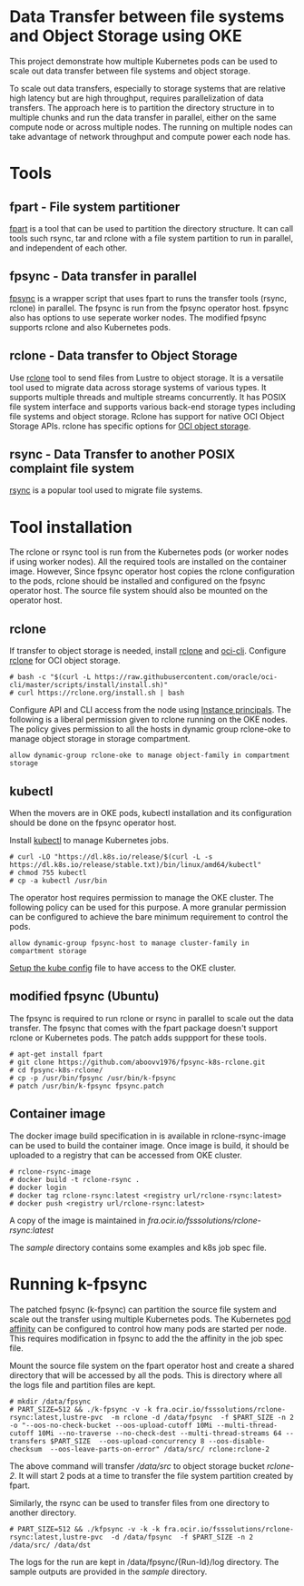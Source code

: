 # Data Transfer between file systems and Object Storage using OKE

This project demonstrate how multiple Kubernetes pods can be used to scale out data transfer between file systems and object storage. 

To scale out data transfers, especially to storage systems that are relative high latency but are high throughput, requires parallelization of data transfers. The approach here is to partition the directory structure in to multiple chunks and run the data transfer in parallel, either on the same compute node or across multiple nodes. The running on multiple nodes can take advantage of network throughput and compute power each node has. 

# Tools

 ## fpart - File system partitioner

[fpart](http://www.fpart.org/#fpsync) is a tool that can be used to partition the directory structure. It can call tools such rsync, tar and rclone with a file system partition to run in parallel, and independent of each other. 

## fpsync - Data transfer in parallel

[fpsync](http://www.fpart.org/fpsync/) is a wrapper script that uses fpart to runs the transfer tools (rsync, rclone) in parallel. The fpsync is run from the fpsync operator host. fpsync also has options to use seperate worker nodes. The modified fpsync supports rclone and also Kubernetes pods. 

 ## rclone - Data transfer to Object Storage
 
Use [rclone](https://rclone.org/) tool to send files from Lustre to object storage. It is a versatile tool used to migrate data across storage systems of various types. It supports multiple threads and multiple streams concurrently. It has POSIX file system interface and supports various back-end storage types including file systems and object storage. Rclone has support for native OCI Object Storage APIs. rclone has specific options for [OCI object storage](https://rclone.org/oracleobjectstorage/). 

 ## rsync - Data Transfer to another POSIX complaint file system

 [rsync](https://rsync.samba.org/documentation.html) is a popular tool used to migrate file systems. 

# Tool installation

The rclone or rsync tool is run from the Kubernetes pods (or worker nodes if using worker nodes). All the required tools are installed on the container image. However, Since fpsync operator host copies the rclone configuration to the pods, rclone should be installed and configured on the fpsync operator host.  The source file system should also be mounted on the operator host. 

## rclone

If transfer to object storage is needed, install [rclone](https://rclone.org/install/) and [oci-cli](https://docs.oracle.com/en-us/iaas/Content/API/SDKDocs/cliinstall.htm#InstallingCLI__linux_and_unix). Configure [rclone](https://docs.oracle.com/en/solutions/move-data-to-cloud-storage-using-rclone/configure-rclone-object-storage.html#GUID-CFC20E9F-0576-4CF2-97A6-C19D85081F2E) for OCI object storage.

```
# bash -c "$(curl -L https://raw.githubusercontent.com/oracle/oci-cli/master/scripts/install/install.sh)"
# curl https://rclone.org/install.sh | bash
```

Configure API and CLI access from the node using [Instance principals](https://docs.oracle.com/en-us/iaas/Content/Identity/Tasks/callingservicesfrominstances.htm). The following is a liberal permission given to rclone running on the OKE nodes. The policy gives permission to all the hosts in dynamic group rclone-oke to manage object storage in storage compartment.

```
allow dynamic-group rclone-oke to manage object-family in compartment storage
```

## kubectl

When the movers are in OKE pods, kubectl installation and its configuration should be done on the fpsync operator host. 

Install [kubectl](https://kubernetes.io/docs/tasks/tools/install-kubectl-linux/#install-kubectl-binary-with-curl-on-linux) to manage Kubernetes jobs.

```
# curl -LO "https://dl.k8s.io/release/$(curl -L -s https://dl.k8s.io/release/stable.txt)/bin/linux/amd64/kubectl"
# chmod 755 kubectl
# cp -a kubectl /usr/bin
```

The operator host requires permission to manage the OKE cluster. The following policy can be used for this purpose. A more granular permission can be configured to achieve the bare minimum requirement to control the pods. 

```
allow dynamic-group fpsync-host to manage cluster-family in compartment storage
```

[Setup the kube config](https://docs.oracle.com/en-us/iaas/Content/ContEng/Tasks/contengdownloadkubeconfigfile.htm#localdownload) file to have access to the OKE cluster.  

## modified fpsync (Ubuntu)

The fpsync is required to run rclone or rsync in parallel to scale out the data transfer. The fpsync that comes with the fpart package doesn't support rclone or Kubernetes pods. The patch adds suppport for these tools. 

```
# apt-get install fpart
# git clone https://github.com/aboovv1976/fpsync-k8s-rclone.git
# cd fpsync-k8s-rclone/
# cp -p /usr/bin/fpsync /usr/bin/k-fpsync
# patch /usr/bin/k-fpsync fpsync.patch
```

## Container image 

The docker image build specification in is available in rclone-rsync-image can be used to build the container image. Once image is build, it should be uploaded to a registry that can be accessed from OKE cluster. 

```
# rclone-rsync-image
# docker build -t rclone-rsync . 
# docker login
# docker tag rclone-rsync:latest <registry url/rclone-rsync:latest>
# docker push <registry url/rclone-rsync:latest>
```

A copy of the image is maintained in *fra.ocir.io/fsssolutions/rclone-rsync:latest*


The *sample* directory contains some examples and k8s job spec file. 

# Running k-fpsync

The patched fpsync (k-fpsync) can partition the source file system and scale out the transfer using multiple Kubernetes pods. The Kubernetes [pod affinity](https://kubernetes.io/docs/concepts/scheduling-eviction/assign-pod-node/) can be configured to control how many pods are started per node. This requires modification in fpsync to add the the affinity in the job spec file. 

Mount the source file system on the fpart operator host and create a shared directory that will be accessed by all the pods. This is directory where all the logs file and partition files are kept. 

```
# mkdir /data/fpsync
# PART_SIZE=512 && ./k-fpsync -v -k fra.ocir.io/fsssolutions/rclone-rsync:latest,lustre-pvc  -m rclone -d /data/fpsync  -f $PART_SIZE -n 2 -o "--oos-no-check-bucket --oos-upload-cutoff 10Mi --multi-thread-cutoff 10Mi --no-traverse --no-check-dest --multi-thread-streams 64 --transfers $PART_SIZE  --oos-upload-concurrency 8 --oos-disable-checksum  --oos-leave-parts-on-error" /data/src/ rclone:rclone-2
```

The above command will transfer */data/src* to object storage bucket *rclone-2*. It will start 2 pods at a time to transfer the file system partition created by fpart. 

Similarly, the rsync can be used to transfer files from one directory to another directory. 
```
# PART_SIZE=512 && ./kfpsync -v -k -k fra.ocir.io/fsssolutions/rclone-rsync:latest,lustre-pvc  -d /data/fpsync  -f $PART_SIZE -n 2 /data/src/ /data/dst
```

The logs for the run are kept in /data/fpsync/{Run-Id}/log directory. The sample outputs are provided in the *sample* directory. 

